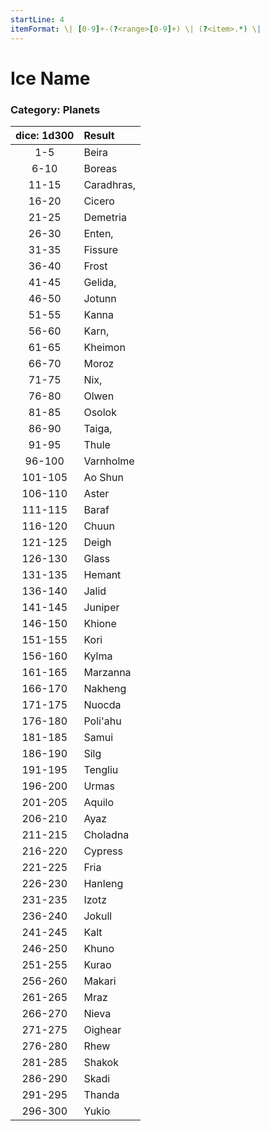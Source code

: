 ```yaml
---
startLine: 4
itemFormat: \| [0-9]+-(?<range>[0-9]+) \| (?<item>.*) \|
---
```

# Ice Name
### Category: Planets

| dice: 1d300 | Result |
|:----:|:-------|
| 1-5 | Beira |
| 6-10 | Boreas |
| 11-15 | Caradhras, |
| 16-20 | Cicero |
| 21-25 | Demetria |
| 26-30 | Enten, |
| 31-35 | Fissure |
| 36-40 | Frost |
| 41-45 | Gelida, |
| 46-50 | Jotunn |
| 51-55 | Kanna |
| 56-60 | Karn, |
| 61-65 | Kheimon |
| 66-70 | Moroz |
| 71-75 | Nix, |
| 76-80 | Olwen |
| 81-85 | Osolok |
| 86-90 | Taiga, |
| 91-95 | Thule |
| 96-100 | Varnholme |
| 101-105 | Ao Shun |
| 106-110 | Aster |
| 111-115 | Baraf |
| 116-120 | Chuun |
| 121-125 | Deigh |
| 126-130 | Glass |
| 131-135 | Hemant |
| 136-140 | Jalid |
| 141-145 | Juniper |
| 146-150 | Khione |
| 151-155 | Kori |
| 156-160 | Kylma |
| 161-165 | Marzanna |
| 166-170 | Nakheng |
| 171-175 | Nuocda |
| 176-180 | Poli&#x27;ahu |
| 181-185 | Samui |
| 186-190 | Silg |
| 191-195 | Tengliu |
| 196-200 | Urmas |
| 201-205 | Aquilo |
| 206-210 | Ayaz |
| 211-215 | Choladna |
| 216-220 | Cypress |
| 221-225 | Fria |
| 226-230 | Hanleng |
| 231-235 | Izotz |
| 236-240 | Jokull |
| 241-245 | Kalt |
| 246-250 | Khuno |
| 251-255 | Kurao |
| 256-260 | Makari |
| 261-265 | Mraz |
| 266-270 | Nieva |
| 271-275 | Oighear |
| 276-280 | Rhew |
| 281-285 | Shakok |
| 286-290 | Skadi |
| 291-295 | Thanda |
| 296-300 | Yukio |